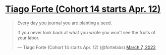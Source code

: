 
# [Tiago Forte (Cohort 14 starts Apr. 12)](https://twitter.com/fortelabs/status/1500630833106935818)

> Every day you journal you are planting a seed.  
>   
> If you never look back at what you wrote you won't see the fruits of your labor.
> 
> — Tiago Forte (Cohort 14 starts Apr. 12) (@fortelabs) [March 7, 2022](https://twitter.com/fortelabs/status/1500630833106935818?ref_src=twsrc%5Etfw)
